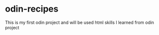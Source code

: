 # odin-recipes

This is my first odin project and will be used html skills I learned from odin project 